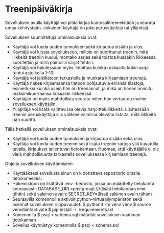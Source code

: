 # Treenipäiväkirja

Sovelluksen avulla käyttäjä voi pitää kirjaa kuntosalitreeneistään ja seurata omaa kehitystään. Jokainen käyttäjä on joko peruskäyttäjä tai ylläpitäjä.

Sovelluksen suunniteltuja ominaisuuksia ovat:

* Käyttäjä voi luoda uuden tunnuksen sekä kirjautua sisään ja ulos.
* Käyttäjä voi kirjata sovellukseen, milloin on suorittanut treenin, mitä liikkeitä treeniin kuului, montako sarjaa sekä toistoa kussakin liikkeessä suoritettiin ja millä painoilla sarjat tehtiin.
* Käyttäjä voi halutessaan myös ilmoittaa kuinka raskaalta kukin sarja tuntui asteikolla 1-10.
* Käyttäjä voi jälkikäteen tarkastella ja muokata kirjaamiaan treenejä.
* Käyttäjä näkee kirjaamaansa tietoon pohjautuvia erilaisia tilastoja, esimerkiksi kuinka usein hän on treenannut, ja mikä on hänen arvioitu maksimikuormansa kussakin liikkeessä.
* Käyttäjän on myös mahdollista seurata miten hän vertautuu muihin sovelluksen käyttäjiin.
* Ylläpitäjä voi lisätä valittavissa olevia harjoitteluliikkeitä. Lisätessään treenin peruskäyttäjä siis valitsee valmiina olevalta listalta, mitä liikkeitä hän suoritti.

Tällä hetkellä sovelluksen ominaisuuksia ovat:

* Käyttäjä voi luoda uuden tunnuksen ja kirjautua sisään sekä ulos.
* Käyttäjä voi luoda uuden treenin sekä lisätä treeniin sarjoja yllä kuvatulla tavalla, kirjaukset tallentuvat tietokantaan. Huomaa, että käyttäjällä ei ole vielä mahdollisuutta tarkastella sovelluksessa kirjaamiaan treenejä.

Ohjeita sovelluksen käyttämiseen:

* Käyttääksesi sovellusta sinun on kloonattava repositorio omalle tietokoneellesi.
* Hakemistoon on lisättävä .env -tiedosto, jossa on määritelty tietokanta seuraavasti: DATABASE_URL=postgresql:///(lisää tietokannan nimi tähän) sekä salainen avain: SECRET_KEY=(lisää salainen avain tähän)
* Seuraavilla komennoilla aktivoit python-virtuaaliympäristön sekä asennat sovelluksen riippuvuudet:
    $ python3 -m venv venv
    $ source venv/bin/activate
    $ pip install -r ./requirements.txt
* Komennolla $ psql < schema.sql määrität sovelluksen vaatiman tietokannan
* Sovellus käynnistyy komennolla $ psql < schema.sql
